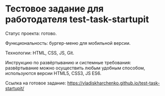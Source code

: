 # Тестовое задание для работодателя test-task-startupit

Статус проекта: готово.

Функциональность: бургер-меню для мобильной версии.

Технологии: HTML, CSS, JS, Git.

Инструкцию по развёртыванию и системные требования: развёртывание можно осуществить любым удобным способом, используются версии HTML5, CSS3, JS ES6.

Ссылка на готовое задание: https://vladiskharchenko.github.io/test-task-startupit/
